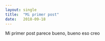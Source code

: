 ```yaml
---
layout: single
title:  "Mi primer post"
date:   2018-09-18
---
```


Mi primer post parece bueno, bueno eso creo
